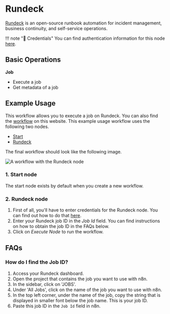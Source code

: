 # Rundeck

[Rundeck](https://www.rundeck.com/) is an open-source runbook automation for incident management, business continuity, and self-service operations.

!!! note "🔑 Credentials"
    You can find authentication information for this node [here](/workflow/integrations/credentials/rundeck/).


## Basic Operations

**Job**
- Execute a job
- Get metadata of a job


## Example Usage

This workflow allows you to execute a job on Rundeck. You can also find the [workflow](https://n8n.io/workflows/539) on this website. This example usage workflow uses the following two nodes.

- [Start](/workflow/integrations/core-nodes/n8n-nodes-base.start/)
- [Rundeck]()

The final workflow should look like the following image.

![A workflow with the Rundeck node](/_images/integrations/nodes/rundeck/workflow.png)

### 1. Start node

The start node exists by default when you create a new workflow.

### 2. Rundeck node

1. First of all, you'll have to enter credentials for the Rundeck node. You can find out how to do that [here](/workflow/integrations/credentials/rundeck/).
2. Enter your Rundeck job ID in the *Job Id* field. You can find instructions on how to obtain the job ID in the FAQs below.
3. Click on *Execute Node* to run the workflow.

## FAQs

### How do I find the Job ID?

1. Access your Rundeck dashboard.
2. Open the project that contains the job you want to use with n8n.
3. In the sidebar, click on 'JOBS'.
4. Under 'All Jobs', click on the name of the job you want to use with n8n.
5. In the top left corner, under the name of the job, copy the string that is displayed in smaller font below the job name. This is your job ID.
6. Paste this job ID in the `Job Id` field in n8n.
